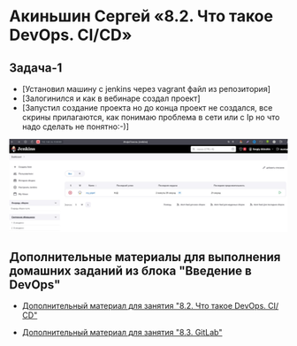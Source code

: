 # Акиньшин Сергей «8.2. Что такое DevOps. СI/СD»

## Задача-1

- [Установил машину с  jenkins через vagrant файл из репозитория]
- [Залогинился и как в вебинаре создал проект]
- [Запустил создание проекта но до конца проект не создался, все скрины прилагаются, как понимаю проблема в сети или  с Ip но что надо сделать не понятно:-)]

![проект](https://github.com/akinya1974/8.2.-DevOps.-I-D/blob/main/jepeg/Проект%20простой.jpg)



## Дополнительные материалы для выполнения домашних заданий из блока "Введение в DevOps"


- [Дополнительный материал для занятия "8.2. Что такое DevOps. СI/СD"](CICD/8.2-hw.md)

- [Дополнительный материал для занятия "8.3. GitLab"](https://github.com/netology-code/sdvps-materials/tree/main/gitlab)
